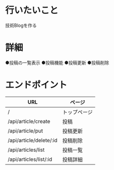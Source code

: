 # 行いたいこと
技術Blogを作る

# 詳細
●投稿の一覧表示
●投稿機能
●投稿更新
●投稿削除

# エンドポイント
|  URL  |  ページ  |
| ---- | ---- |
|  /  |  トップページ  |
|  /api/article/create  |  投稿  |
|  /api/article/put  |  投稿更新  |
|  /api/article/delete/:id  |  投稿削除  |
|  /api/articles/list  |  投稿一覧  |
|  /api/articles/list/:id  |  投稿詳細  |

